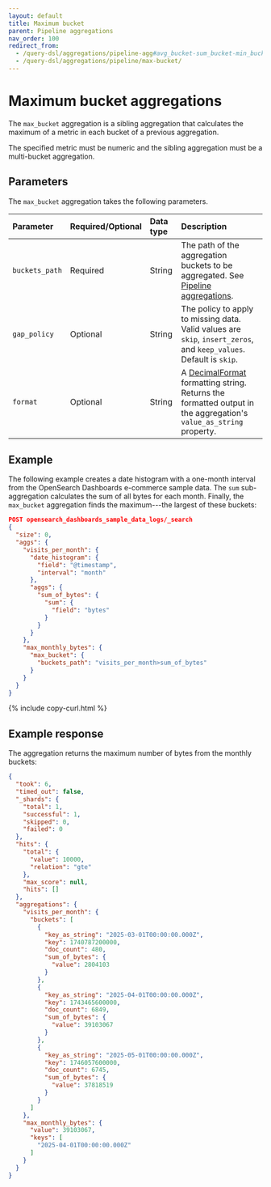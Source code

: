 ```yaml
---
layout: default
title: Maximum bucket
parent: Pipeline aggregations
nav_order: 100
redirect_from:
  - /query-dsl/aggregations/pipeline-agg#avg_bucket-sum_bucket-min_bucket-max_bucket/
  - /query-dsl/aggregations/pipeline/max-bucket/
---
```


# Maximum bucket aggregations

The `max_bucket` aggregation is a sibling aggregation that calculates the maximum of a metric in each bucket of a previous aggregation.

The specified metric must be numeric and the sibling aggregation must be a multi-bucket aggregation.

## Parameters

The `max_bucket` aggregation takes the following parameters.

| Parameter             | Required/Optional | Data type       | Description |
| :--                   | :--               |  :--            | :--         |
| `buckets_path`        | Required          | String          | The path of the aggregation buckets to be aggregated. See [Pipeline aggregations]({{site.url}}{{site.baseurl}}/aggregations/pipeline/index#pipeline-aggregation-syntax). |
| `gap_policy`          | Optional          | String          | The policy to apply to missing data. Valid values are `skip`, `insert_zeros`, and `keep_values`. Default is `skip`. |
| `format`              | Optional          | String          | A [DecimalFormat](https://docs.oracle.com/en/java/javase/11/docs/api/java.base/java/text/DecimalFormat.html) formatting string. Returns the formatted output in the aggregation's `value_as_string` property. |

## Example

The following example creates a date histogram with a one-month interval from the OpenSearch Dashboards e-commerce sample data. The `sum` sub-aggregation calculates the sum of all bytes for each month. Finally, the `max_bucket` aggregation finds the maximum---the largest of these buckets:

```json
POST opensearch_dashboards_sample_data_logs/_search
{
  "size": 0,
  "aggs": {
    "visits_per_month": {
      "date_histogram": {
        "field": "@timestamp",
        "interval": "month"
      },
      "aggs": {
        "sum_of_bytes": {
          "sum": {
            "field": "bytes"
          }
        }
      }
    },
    "max_monthly_bytes": {
      "max_bucket": {
        "buckets_path": "visits_per_month>sum_of_bytes"
      }
    }
  }
}
```
{% include copy-curl.html %}

## Example response

The aggregation returns the maximum number of bytes from the monthly buckets:

```json
{
  "took": 6,
  "timed_out": false,
  "_shards": {
    "total": 1,
    "successful": 1,
    "skipped": 0,
    "failed": 0
  },
  "hits": {
    "total": {
      "value": 10000,
      "relation": "gte"
    },
    "max_score": null,
    "hits": []
  },
  "aggregations": {
    "visits_per_month": {
      "buckets": [
        {
          "key_as_string": "2025-03-01T00:00:00.000Z",
          "key": 1740787200000,
          "doc_count": 480,
          "sum_of_bytes": {
            "value": 2804103
          }
        },
        {
          "key_as_string": "2025-04-01T00:00:00.000Z",
          "key": 1743465600000,
          "doc_count": 6849,
          "sum_of_bytes": {
            "value": 39103067
          }
        },
        {
          "key_as_string": "2025-05-01T00:00:00.000Z",
          "key": 1746057600000,
          "doc_count": 6745,
          "sum_of_bytes": {
            "value": 37818519
          }
        }
      ]
    },
    "max_monthly_bytes": {
      "value": 39103067,
      "keys": [
        "2025-04-01T00:00:00.000Z"
      ]
    }
  }
}
```

